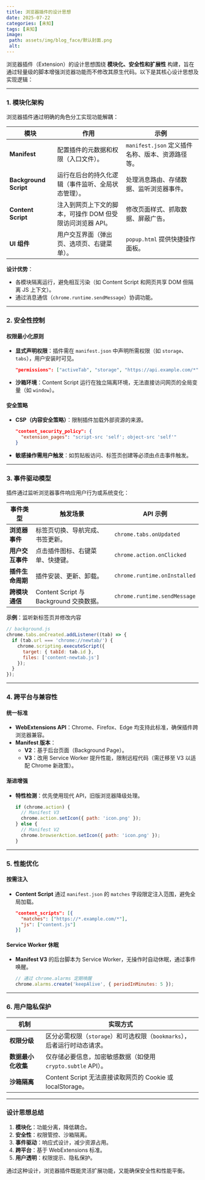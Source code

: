 ```yaml
---
title: 浏览器插件的设计思想
date: 2025-07-22
categories: [未知]
tags: [未知]
image:
 path: assets/img/blog_face/默认封面.png
 alt:
---
```

浏览器插件（Extension）的设计思想围绕 **模块化、安全性和扩展性** 构建，旨在通过轻量级的脚本增强浏览器功能而不修改其原生代码。以下是其核心设计思想及实现逻辑：

---

### **1. 模块化架构**
浏览器插件通过明确的角色分工实现功能解耦：

| **模块**              | **作用**                                                  | **示例**                                         |
| --------------------- | --------------------------------------------------------- | ------------------------------------------------ |
| **Manifest**          | 配置插件的元数据和权限（入口文件）。                      | `manifest.json` 定义插件名称、版本、资源路径等。 |
| **Background Script** | 运行在后台的持久化逻辑（事件监听、全局状态管理）。        | 处理消息路由、存储数据、监听浏览器事件。         |
| **Content Script**    | 注入到网页上下文的脚本，可操作 DOM 但受限访问浏览器 API。 | 修改页面样式、抓取数据、屏蔽广告。               |
| **UI 组件**           | 用户交互界面（弹出页、选项页、右键菜单）。                | `popup.html` 提供快捷操作面板。                  |

**设计优势**：  
- 各模块隔离运行，避免相互污染（如 Content Script 和网页共享 DOM 但隔离 JS 上下文）。
- 通过消息通信（`chrome.runtime.sendMessage`）协调功能。

---

### **2. 安全性控制**
#### **权限最小化原则**
- **显式声明权限**：插件需在 `manifest.json` 中声明所需权限（如 `storage`、`tabs`），用户安装时可见。
  ```json
  "permissions": ["activeTab", "storage", "https://api.example.com/*"]
  ```
- **沙箱环境**：Content Script 运行在独立隔离环境，无法直接访问网页的全局变量（如 `window`）。

#### **安全策略**
- **CSP（内容安全策略）**：限制插件加载外部资源的来源。
  ```json
  "content_security_policy": {
    "extension_pages": "script-src 'self'; object-src 'self'"
  }
  ```
- **敏感操作需用户触发**：如剪贴板访问、标签页创建等必须由点击事件触发。

---

### **3. 事件驱动模型**
插件通过监听浏览器事件响应用户行为或系统变化：

| **事件类型**     | **触发场景**                            | **API 示例**                 |
| ---------------- | --------------------------------------- | ---------------------------- |
| **浏览器事件**   | 标签页切换、导航完成、书签更新。        | `chrome.tabs.onUpdated`      |
| **用户交互事件** | 点击插件图标、右键菜单、快捷键。        | `chrome.action.onClicked`    |
| **插件生命周期** | 插件安装、更新、卸载。                  | `chrome.runtime.onInstalled` |
| **跨模块通信**   | Content Script 与 Background 交换数据。 | `chrome.runtime.sendMessage` |

**示例**：监听新标签页并修改内容
```javascript
// background.js
chrome.tabs.onCreated.addListener((tab) => {
  if (tab.url === 'chrome://newtab/') {
    chrome.scripting.executeScript({
      target: { tabId: tab.id },
      files: ['content-newtab.js']
    });
  }
});
```

---

### **4. 跨平台与兼容性**
#### **统一标准**
- **WebExtensions API**：Chrome、Firefox、Edge 均支持此标准，确保插件跨浏览器兼容。
- **Manifest 版本**：  
  - **V2**：基于后台页面（Background Page）。  
  - **V3**：改用 Service Worker 提升性能，限制远程代码（需迁移至 V3 以适配 Chrome 新政策）。

#### **渐进增强**
- **特性检测**：优先使用现代 API，旧版浏览器降级处理。
  ```javascript
  if (chrome.action) {
    // Manifest V3
    chrome.action.setIcon({ path: 'icon.png' });
  } else {
    // Manifest V2
    chrome.browserAction.setIcon({ path: 'icon.png' });
  }
  ```

---

### **5. 性能优化**
#### **按需注入**
- **Content Script** 通过 `manifest.json` 的 `matches` 字段限定注入范围，避免全局加载。
  ```json
  "content_scripts": [{
    "matches": ["https://*.example.com/*"],
    "js": ["content.js"]
  }]
  ```

#### **Service Worker 休眠**
- **Manifest V3** 的后台脚本为 Service Worker，无操作时自动休眠，通过事件唤醒。
  ```javascript
  // 通过 chrome.alarms 定期唤醒
  chrome.alarms.create('keepAlive', { periodInMinutes: 5 });
  ```

---

### **6. 用户隐私保护**

| **机制**           | **实现方式**                                                             |
| ------------------ | ------------------------------------------------------------------------ |
| **权限分级**       | 区分必需权限（`storage`）和可选权限（`bookmarks`），后者运行时动态请求。 |
| **数据最小化收集** | 仅存储必要信息，加密敏感数据（如使用 `crypto.subtle` API）。             |
| **沙箱隔离**       | Content Script 无法直接读取网页的 Cookie 或 localStorage。               |

---

### **设计思想总结**
1. **模块化**：功能分离，降低耦合。  
2. **安全性**：权限管控、沙箱隔离。  
3. **事件驱动**：响应式设计，减少资源占用。  
4. **跨平台**：基于 WebExtensions 标准。  
5. **用户透明**：权限提示、隐私保护。  

通过这种设计，浏览器插件既能灵活扩展功能，又能确保安全性和性能平衡。
